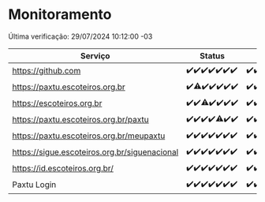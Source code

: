 # Monitoramento

Última verificação: 29/07/2024 10:12:00 -03

|Serviço|Status|Últimas 24h|
|---|---|---|
|https://github.com|<span title="2024-07-22: OK=23">✔️</span><span title="2024-07-23: OK=24">✔️</span><span title="2024-07-24: OK=24">✔️</span><span title="2024-07-25: OK=24">✔️</span><span title="2024-07-26: OK=24">✔️</span><span title="2024-07-27: OK=24">✔️</span><span title="2024-07-28: OK=13">✔️</span>|<span title="28/07/2024 11:05:00 -03 : 200">✔️</span><span title="28/07/2024 12:06:00 -03 : 200">✔️</span><span title="28/07/2024 13:09:00 -03 : 200">✔️</span><span title="28/07/2024 14:06:00 -03 : 200">✔️</span><span title="28/07/2024 15:08:00 -03 : 200">✔️</span><span title="28/07/2024 16:04:00 -03 : 200">✔️</span><span title="28/07/2024 17:07:00 -03 : 200">✔️</span><span title="28/07/2024 18:07:00 -03 : 200">✔️</span><span title="28/07/2024 19:07:00 -03 : 200">✔️</span><span title="28/07/2024 20:07:00 -03 : 200">✔️</span><span title="28/07/2024 21:36:00 -03 : 200">✔️</span><span title="28/07/2024 22:59:00 -03 : 200">✔️</span><span title="28/07/2024 23:36:00 -03 : 200">✔️</span><span title="29/07/2024 00:08:00 -03 : 200">✔️</span><span title="29/07/2024 01:09:00 -03 : 200">✔️</span><span title="29/07/2024 02:08:00 -03 : 200">✔️</span><span title="29/07/2024 03:11:00 -03 : 200">✔️</span><span title="29/07/2024 04:08:00 -03 : 200">✔️</span><span title="29/07/2024 05:10:00 -03 : 200">✔️</span><span title="29/07/2024 06:08:00 -03 : 200">✔️</span><span title="29/07/2024 07:08:00 -03 : 200">✔️</span><span title="29/07/2024 08:06:00 -03 : 200">✔️</span><span title="29/07/2024 09:13:00 -03 : 200">✔️</span><span title="29/07/2024 10:12:00 -03 : 200">✔️</span>|
|https://paxtu.escoteiros.org.br|<span title="2024-07-22: OK=23">✔️</span><span title="2024-07-23: OK=23, Falhas=1">⚠️</span><span title="2024-07-24: OK=24">✔️</span><span title="2024-07-25: OK=24">✔️</span><span title="2024-07-26: OK=24">✔️</span><span title="2024-07-27: OK=24">✔️</span><span title="2024-07-28: OK=13">✔️</span>|<span title="28/07/2024 11:05:00 -03 : 200">✔️</span><span title="28/07/2024 12:06:00 -03 : 200">✔️</span><span title="28/07/2024 13:09:00 -03 : 200">✔️</span><span title="28/07/2024 14:06:00 -03 : 200">✔️</span><span title="28/07/2024 15:08:00 -03 : 200">✔️</span><span title="28/07/2024 16:04:00 -03 : 200">✔️</span><span title="28/07/2024 17:07:00 -03 : 200">✔️</span><span title="28/07/2024 18:07:00 -03 : 200">✔️</span><span title="28/07/2024 19:07:00 -03 : 200">✔️</span><span title="28/07/2024 20:07:00 -03 : 200">✔️</span><span title="28/07/2024 21:36:00 -03 : 200">✔️</span><span title="28/07/2024 22:59:00 -03 : 200">✔️</span><span title="28/07/2024 23:36:00 -03 : 200">✔️</span><span title="29/07/2024 00:08:00 -03 : 200">✔️</span><span title="29/07/2024 01:09:00 -03 : 200">✔️</span><span title="29/07/2024 02:08:00 -03 : 200">✔️</span><span title="29/07/2024 03:11:00 -03 : 200">✔️</span><span title="29/07/2024 04:08:00 -03 : 200">✔️</span><span title="29/07/2024 05:10:00 -03 : 200">✔️</span><span title="29/07/2024 06:08:00 -03 : 200">✔️</span><span title="29/07/2024 07:08:00 -03 : 200">✔️</span><span title="29/07/2024 08:06:00 -03 : 200">✔️</span><span title="29/07/2024 09:13:00 -03 : 200">✔️</span><span title="29/07/2024 10:12:00 -03 : 200">✔️</span>|
|https://escoteiros.org.br|<span title="2024-07-22: OK=23">✔️</span><span title="2024-07-23: OK=24">✔️</span><span title="2024-07-24: OK=22, Falhas=2">⚠️</span><span title="2024-07-25: OK=24">✔️</span><span title="2024-07-26: OK=24">✔️</span><span title="2024-07-27: OK=24">✔️</span><span title="2024-07-28: OK=13">✔️</span>|<span title="28/07/2024 11:05:00 -03 : 200">✔️</span><span title="28/07/2024 12:06:00 -03 : 200">✔️</span><span title="28/07/2024 13:09:00 -03 : 200">✔️</span><span title="28/07/2024 14:06:00 -03 : 200">✔️</span><span title="28/07/2024 15:08:00 -03 : 200">✔️</span><span title="28/07/2024 16:04:00 -03 : 200">✔️</span><span title="28/07/2024 17:07:00 -03 : 200">✔️</span><span title="28/07/2024 18:07:00 -03 : 200">✔️</span><span title="28/07/2024 19:07:00 -03 : 200">✔️</span><span title="28/07/2024 20:07:00 -03 : 200">✔️</span><span title="28/07/2024 21:36:00 -03 : 200">✔️</span><span title="28/07/2024 22:59:00 -03 : 200">✔️</span><span title="28/07/2024 23:36:00 -03 : 200">✔️</span><span title="29/07/2024 00:08:00 -03 : 200">✔️</span><span title="29/07/2024 01:09:00 -03 : 200">✔️</span><span title="29/07/2024 02:08:00 -03 : 200">✔️</span><span title="29/07/2024 03:11:00 -03 : 200">✔️</span><span title="29/07/2024 04:08:00 -03 : 200">✔️</span><span title="29/07/2024 05:10:00 -03 : 200">✔️</span><span title="29/07/2024 06:08:00 -03 : 200">✔️</span><span title="29/07/2024 07:08:00 -03 : 200">✔️</span><span title="29/07/2024 08:06:00 -03 : 200">✔️</span><span title="29/07/2024 09:13:00 -03 : 200">✔️</span><span title="29/07/2024 10:12:00 -03 : 200">✔️</span>|
|https://paxtu.escoteiros.org.br/paxtu|<span title="2024-07-22: OK=23">✔️</span><span title="2024-07-23: OK=24">✔️</span><span title="2024-07-24: OK=24">✔️</span><span title="2024-07-25: OK=24">✔️</span><span title="2024-07-26: OK=23, Falhas=1">⚠️</span><span title="2024-07-27: OK=24">✔️</span><span title="2024-07-28: OK=13">✔️</span>|<span title="28/07/2024 11:05:00 -03 : 200">✔️</span><span title="28/07/2024 12:06:00 -03 : 200">✔️</span><span title="28/07/2024 13:09:00 -03 : 200">✔️</span><span title="28/07/2024 14:06:00 -03 : 200">✔️</span><span title="28/07/2024 15:08:00 -03 : 200">✔️</span><span title="28/07/2024 16:04:00 -03 : 200">✔️</span><span title="28/07/2024 17:07:00 -03 : 200">✔️</span><span title="28/07/2024 18:07:00 -03 : 200">✔️</span><span title="28/07/2024 19:07:00 -03 : 200">✔️</span><span title="28/07/2024 20:07:00 -03 : 200">✔️</span><span title="28/07/2024 21:36:00 -03 : 200">✔️</span><span title="28/07/2024 22:59:00 -03 : 200">✔️</span><span title="28/07/2024 23:36:00 -03 : 200">✔️</span><span title="29/07/2024 00:08:00 -03 : 200">✔️</span><span title="29/07/2024 01:09:00 -03 : 200">✔️</span><span title="29/07/2024 02:08:00 -03 : 200">✔️</span><span title="29/07/2024 03:11:00 -03 : 200">✔️</span><span title="29/07/2024 04:08:00 -03 : 200">✔️</span><span title="29/07/2024 05:10:00 -03 : 200">✔️</span><span title="29/07/2024 06:08:00 -03 : 200">✔️</span><span title="29/07/2024 07:08:00 -03 : 200">✔️</span><span title="29/07/2024 08:06:00 -03 : 200">✔️</span><span title="29/07/2024 09:13:00 -03 : 200">✔️</span><span title="29/07/2024 10:12:00 -03 : 200">✔️</span>|
|https://paxtu.escoteiros.org.br/meupaxtu|<span title="2024-07-22: OK=23">✔️</span><span title="2024-07-23: OK=24">✔️</span><span title="2024-07-24: OK=24">✔️</span><span title="2024-07-25: OK=24">✔️</span><span title="2024-07-26: OK=24">✔️</span><span title="2024-07-27: OK=24">✔️</span><span title="2024-07-28: OK=13">✔️</span>|<span title="28/07/2024 11:05:00 -03 : 200">✔️</span><span title="28/07/2024 12:06:00 -03 : 200">✔️</span><span title="28/07/2024 13:09:00 -03 : 200">✔️</span><span title="28/07/2024 14:06:00 -03 : 200">✔️</span><span title="28/07/2024 15:08:00 -03 : 200">✔️</span><span title="28/07/2024 16:04:00 -03 : 200">✔️</span><span title="28/07/2024 17:07:00 -03 : 200">✔️</span><span title="28/07/2024 18:07:00 -03 : 200">✔️</span><span title="28/07/2024 19:07:00 -03 : 200">✔️</span><span title="28/07/2024 20:07:00 -03 : 200">✔️</span><span title="28/07/2024 21:36:00 -03 : 200">✔️</span><span title="28/07/2024 22:59:00 -03 : 200">✔️</span><span title="28/07/2024 23:36:00 -03 : 200">✔️</span><span title="29/07/2024 00:08:00 -03 : 200">✔️</span><span title="29/07/2024 01:09:00 -03 : 200">✔️</span><span title="29/07/2024 02:08:00 -03 : 200">✔️</span><span title="29/07/2024 03:11:00 -03 : 200">✔️</span><span title="29/07/2024 04:08:00 -03 : 200">✔️</span><span title="29/07/2024 05:10:00 -03 : 200">✔️</span><span title="29/07/2024 06:08:00 -03 : 200">✔️</span><span title="29/07/2024 07:08:00 -03 : 200">✔️</span><span title="29/07/2024 08:06:00 -03 : 200">✔️</span><span title="29/07/2024 09:13:00 -03 : 200">✔️</span><span title="29/07/2024 10:12:00 -03 : 200">✔️</span>|
|https://sigue.escoteiros.org.br/siguenacional|<span title="2024-07-22: OK=23">✔️</span><span title="2024-07-23: OK=24">✔️</span><span title="2024-07-24: OK=24">✔️</span><span title="2024-07-25: OK=24">✔️</span><span title="2024-07-26: OK=24">✔️</span><span title="2024-07-27: OK=24">✔️</span><span title="2024-07-28: OK=13">✔️</span>|<span title="28/07/2024 11:05:00 -03 : 200">✔️</span><span title="28/07/2024 12:06:00 -03 : 200">✔️</span><span title="28/07/2024 13:09:00 -03 : 200">✔️</span><span title="28/07/2024 14:06:00 -03 : 200">✔️</span><span title="28/07/2024 15:08:00 -03 : 200">✔️</span><span title="28/07/2024 16:04:00 -03 : 200">✔️</span><span title="28/07/2024 17:07:00 -03 : 200">✔️</span><span title="28/07/2024 18:07:00 -03 : 200">✔️</span><span title="28/07/2024 19:07:00 -03 : 200">✔️</span><span title="28/07/2024 20:07:00 -03 : 200">✔️</span><span title="28/07/2024 21:36:00 -03 : 200">✔️</span><span title="28/07/2024 22:59:00 -03 : 200">✔️</span><span title="28/07/2024 23:36:00 -03 : 200">✔️</span><span title="29/07/2024 00:08:00 -03 : 200">✔️</span><span title="29/07/2024 01:09:00 -03 : 200">✔️</span><span title="29/07/2024 02:08:00 -03 : 200">✔️</span><span title="29/07/2024 03:11:00 -03 : 200">✔️</span><span title="29/07/2024 04:08:00 -03 : 200">✔️</span><span title="29/07/2024 05:10:00 -03 : 200">✔️</span><span title="29/07/2024 06:08:00 -03 : 200">✔️</span><span title="29/07/2024 07:08:00 -03 : 200">✔️</span><span title="29/07/2024 08:06:00 -03 : 200">✔️</span><span title="29/07/2024 09:13:00 -03 : 200">✔️</span><span title="29/07/2024 10:12:00 -03 : 200">✔️</span>|
|https://id.escoteiros.org.br/|<span title="2024-07-22: OK=23">✔️</span><span title="2024-07-23: OK=24">✔️</span><span title="2024-07-24: OK=24">✔️</span><span title="2024-07-25: OK=24">✔️</span><span title="2024-07-26: OK=24">✔️</span><span title="2024-07-27: OK=24">✔️</span><span title="2024-07-28: OK=13">✔️</span>|<span title="28/07/2024 11:05:00 -03 : 200">✔️</span><span title="28/07/2024 12:06:00 -03 : 200">✔️</span><span title="28/07/2024 13:09:00 -03 : 200">✔️</span><span title="28/07/2024 14:06:00 -03 : 200">✔️</span><span title="28/07/2024 15:08:00 -03 : 200">✔️</span><span title="28/07/2024 16:04:00 -03 : 200">✔️</span><span title="28/07/2024 17:07:00 -03 : 200">✔️</span><span title="28/07/2024 18:07:00 -03 : 200">✔️</span><span title="28/07/2024 19:07:00 -03 : 200">✔️</span><span title="28/07/2024 20:07:00 -03 : 200">✔️</span><span title="28/07/2024 21:36:00 -03 : 200">✔️</span><span title="28/07/2024 22:59:00 -03 : 200">✔️</span><span title="28/07/2024 23:36:00 -03 : 200">✔️</span><span title="29/07/2024 00:08:00 -03 : 200">✔️</span><span title="29/07/2024 01:09:00 -03 : 200">✔️</span><span title="29/07/2024 02:08:00 -03 : 200">✔️</span><span title="29/07/2024 03:11:00 -03 : 200">✔️</span><span title="29/07/2024 04:08:00 -03 : 200">✔️</span><span title="29/07/2024 05:10:00 -03 : 200">✔️</span><span title="29/07/2024 06:08:00 -03 : 200">✔️</span><span title="29/07/2024 07:08:00 -03 : 200">✔️</span><span title="29/07/2024 08:06:00 -03 : 200">✔️</span><span title="29/07/2024 09:13:00 -03 : 200">✔️</span><span title="29/07/2024 10:12:00 -03 : 200">✔️</span>|
|Paxtu Login|<span title="2024-07-22: OK=23">✔️</span><span title="2024-07-23: OK=24">✔️</span><span title="2024-07-24: OK=24">✔️</span><span title="2024-07-25: OK=24">✔️</span><span title="2024-07-26: OK=24">✔️</span><span title="2024-07-27: OK=24">✔️</span><span title="2024-07-28: OK=13">✔️</span>|<span title="28/07/2024 11:05:00 -03 : 200">✔️</span><span title="28/07/2024 12:06:00 -03 : 200">✔️</span><span title="28/07/2024 13:09:00 -03 : 200">✔️</span><span title="28/07/2024 14:06:00 -03 : 200">✔️</span><span title="28/07/2024 15:08:00 -03 : 200">✔️</span><span title="28/07/2024 16:04:00 -03 : 200">✔️</span><span title="28/07/2024 17:07:00 -03 : 200">✔️</span><span title="28/07/2024 18:07:00 -03 : 200">✔️</span><span title="28/07/2024 19:07:00 -03 : 200">✔️</span><span title="28/07/2024 20:07:00 -03 : 200">✔️</span><span title="28/07/2024 21:36:00 -03 : 200">✔️</span><span title="28/07/2024 22:59:00 -03 : 200">✔️</span><span title="28/07/2024 23:36:00 -03 : 200">✔️</span><span title="29/07/2024 00:08:00 -03 : 200">✔️</span><span title="29/07/2024 01:09:00 -03 : 200">✔️</span><span title="29/07/2024 02:08:00 -03 : 200">✔️</span><span title="29/07/2024 03:11:00 -03 : 200">✔️</span><span title="29/07/2024 04:08:00 -03 : 200">✔️</span><span title="29/07/2024 05:10:00 -03 : 200">✔️</span><span title="29/07/2024 06:08:00 -03 : 200">✔️</span><span title="29/07/2024 07:08:00 -03 : 200">✔️</span><span title="29/07/2024 08:06:00 -03 : 200">✔️</span><span title="29/07/2024 09:13:00 -03 : 200">✔️</span><span title="29/07/2024 10:12:00 -03 : 200">✔️</span>|

